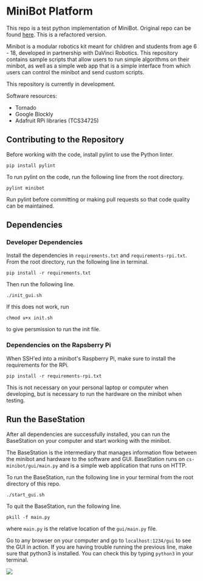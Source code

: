 # MiniBot Platform

This repo is a test python implementation of MiniBot. Original repo can be found
[here](http://github.com/cornell-cup/cs-minibot-platform). This is a refactored
version.

Minibot is a modular robotics kit meant for children and students from age 6 - 18,
developed in partnership with DaVinci Robotics. This repository contains sample
scripts that allow users to run simple algorithms on their minibot, as well as
a simple web app that is a simple interface from which users can control the
minibot and send custom scripts.

This repository is currently in development.

Software resources:
 - Tornado
 - Google Blockly
 - Adafruit RPi libraries (TCS34725)

## Contributing to the Repository

Before working with the code, install pylint to use the Python linter.

```
pip install pylint
```

To run pylint on the code, run the following line from the root directory.

```
pylint minibot
```

Run pylint before committing or making pull requests so that code quality
can be maintained.

## Dependencies

### Developer Dependencies

Install the dependencies in `requirements.txt` and `requirements-rpi.txt`.
From the root directory, run the following line in terminal.

```
pip install -r requirements.txt
```
Then run the following line.
```
./init_gui.sh
```
If this does not work, run
```
chmod u+x init.sh
```
to give persmission to run the init file.

### Dependencies on the Rapsberry Pi

When SSH'ed into a minibot's Raspberry Pi, make sure to install the requirements for the RPi.

```
pip install -r requirements-rpi.txt
```

This is not necessary on your personal laptop or computer when developing, but is necessary
to run the hardware on the minibot when testing.

## Run the BaseStation

After all dependencies are successfully installed, you can run the BaseStation on your
computer and start working with the minibot.

The BaseStation is the intermediary that manages information flow between the minibot and
hardware to the software and GUI. BaseStation runs on `cs-minibot/gui/main.py` and is a
simple web application that runs on HTTP.

To run the BaseStation, run the following line in your terminal from the root directory
of this repo.

```
./start_gui.sh
```

To quit the BaseStation, run the following line.

```
pkill -f main.py
```

where `main.py` is the relative location of the `gui/main.py` file.

Go to any browser on your computer and go to `localhost:1234/gui` to see the GUI in action.
If you are having trouble running the previous line, make sure that python3 is installed.
You can check this by typing `python3` in your terminal.

![](https://media.giphy.com/media/2wTByfHHZClCxKqfTN/giphy.gif)
